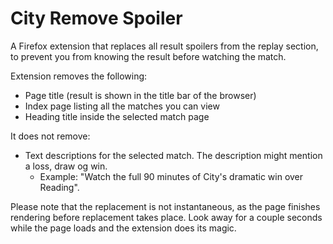 # City Remove Spoiler

A Firefox extension that replaces all result spoilers from the replay section, to prevent you from knowing the result
before watching the match.

Extension removes the following:
* Page title (result is shown in the title bar of the browser)
* Index page listing all the matches you can view
* Heading title inside the selected match page

It does not remove:
* Text descriptions for the selected match. The description might mention a loss, draw og win.
  * Example: "Watch the full 90 minutes of City's dramatic win over Reading".

Please note that the replacement is not instantaneous, as the page finishes rendering before replacement takes place.
Look away for a couple seconds while the page loads and the extension does its magic.
